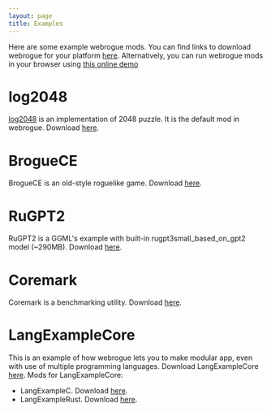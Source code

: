 ```yaml
---
layout: page
title: Examples
---
```


Here are some example webrogue mods.
You can find links to download webrogue for your platform [here](../download.html).
Alternatively, you can run webrogue mods in your browser using [this online demo](../demos/dynamic/)

# log2048
[log2048](./log2048.html) is an implementation of 2048 puzzle. 
It is the default mod in webrogue. 
Download [here](https://webrogue-runtime.github.io/webrogue/mods/log2048.wrmod).

# BrogueCE
BrogueCE is an old-style roguelike game. 
Download [here](https://webrogue-runtime.github.io/webrogue/mods/brogue.wrmod).

# RuGPT2
RuGPT2 is a GGML's example with built-in rugpt3small_based_on_gpt2 model (~290MB). 
Download [here](https://webrogue-runtime.github.io/webrogue/mods/rugpt2.wrmod).

# Coremark
Coremark is a benchmarking utility.
Download [here](https://webrogue-runtime.github.io/webrogue/mods/coremark.wrmod).

# LangExampleCore
This is an example of how webrogue lets you to make modular app, even with use of multiple programming languages.
Download LangExampleCore [here](https://webrogue-runtime.github.io/webrogue/mods/langExampleCore.wrmod).
Mods for LangExampleCore:
- LangExampleC. Download [here](https://webrogue-runtime.github.io/webrogue/mods/langExampleC.wrmod).
- LangExampleRust. Download [here](https://webrogue-runtime.github.io/webrogue/mods/langExampleRust.wrmod).
